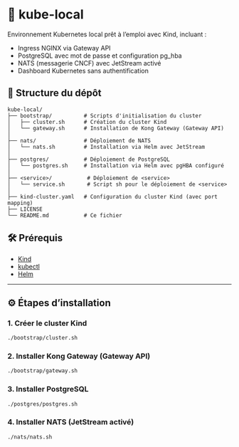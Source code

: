 # 🚀 kube-local

Environnement Kubernetes local prêt à l’emploi avec Kind, incluant :

- Ingress NGINX via Gateway API
- PostgreSQL avec mot de passe et configuration pg_hba
- NATS (messagerie CNCF) avec JetStream activé
- Dashboard Kubernetes sans authentification

## 📁 Structure du dépôt

```
kube-local/
├── bootstrap/          # Scripts d'initialisation du cluster
│   ├── cluster.sh      # Création du cluster Kind
│   └── gateway.sh      # Installation de Kong Gateway (Gateway API)
│
├── nats/               # Déploiement de NATS
│   └── nats.sh         # Installation via Helm avec JetStream
│
├── postgres/           # Déploiement de PostgreSQL
│   └── postgres.sh     # Installation via Helm avec pgHBA configuré
│
├── <service>/           # Déploiement de <service>
│   └── service.sh       # Script sh pour le déploiement de <service>
│
├── kind-cluster.yaml   # Configuration du cluster Kind (avec port mapping)
├── LICENSE
└── README.md           # Ce fichier
```

## 🛠 Prérequis

- [Kind](https://kind.sigs.k8s.io/docs/user/quick-start/)
- [kubectl](https://kubernetes.io/docs/tasks/tools/)
- [Helm](https://helm.sh/docs/intro/install/)

---

## ⚙️ Étapes d’installation

### 1. Créer le cluster Kind

```bash
./bootstrap/cluster.sh
```

### 2. Installer Kong Gateway (Gateway API)

```bash
./bootstrap/gateway.sh
```

### 3. Installer PostgreSQL

```bash
./postgres/postgres.sh
```

### 4. Installer NATS (JetStream activé)

```bash
./nats/nats.sh
```